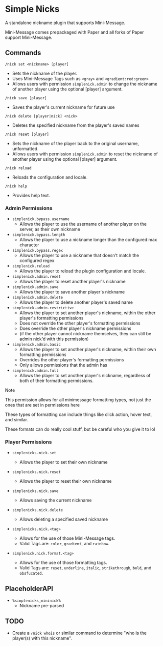 # Simple Nicks

A standalone nickname plugin that supports Mini-Message.

Mini-Message comes prepackaged with Paper and all forks of Paper support Mini-Message.

## Commands

`/nick set <nickname> [player]`

- Sets the nickname of the player.
- Uses Mini-Message Tags such as `<gray>` and `<gradient:red:green>`
- Allows users with permission `simplenick.admin` to change the nickname of another player using the optional [player] argument.

`/nick save [player]`
- Saves the player's current nickname for future use

`/nick delete [player|nick] <nick>`
- Deletes the specified nickname from the player's saved names

`/nick reset [player]`

- Sets the nickname of the player back to the original username, unformatted.
- Allows users with permission `simplenick.admin` to reset the nickname of another player using the optional [player] argument.

`/nick reload` 

- Reloads the configuration and locale.

`/nick help` 

- Provides help text.

### Admin Permissions

- `simplenick.bypass.username`
  - Allows the player to use the username of another player on the server, as their own nickname
- `simplenick.bypass.length`
  - Allows the player to use a nickname longer than the configured max character
- `simplenick.bypass.regex`
  - Allows the player to use a nickname that doesn't match the configured regex
- `simplenick.reload`
  - Allows the player to reload the plugin configuration and locale.
- `simplenick.admin.reset`
  - Allows the player to reset another player's nickname
- `simplenick.admin.save`
  - Allows the player to save another player's nickname
- `simplenick.admin.delete`
  - Allows the player to delete another player's saved name
- `simplenick.admin.restrictive`
  - Allows the player to set another player's nickname, within the other player's formatting permissions
  - Does not override the other player's formatting permissions
  - Does override the other player's nickname permissions 
  - (if the other player cannot nickname themselves, they can still be admin nick'd with this permission)
- `simplenick.admin.basic`
  - Allows the player to set another player's nickname, within their own formatting permissions
  - Overrides the other player's formatting permissions
  - Only allows permissions that the admin has
- `simplenick.admin.full`
  - Allows the player to set another player's nickname, regardless of both of their formatting permissions.

> [!NOTE]
>
> This permission allows for all minimessage formatting types, not just the ones that are set in permissions here
>
> These types of formatting can include things like click action, hover text, and similar. 
>
> These formats can do really cool stuff, but be careful who you give it to lol

### Player Permissions

- `simplenicks.nick.set`
  - Allows the player to set their own nickname

- `simplenicks.nick.reset`
  - Allows the player to reset their own nickname

- `simplenicks.nick.save`
  - Allows saving the current nickname

- `simplenicks.nick.delete`
  - Allows deleting a specified saved nickname

- `simplenicks.nick.<tag>`
  - Allows for the use of those Mini-Message tags.
  - Valid Tags are: `color`, `gradient`, and `rainbow`.

- `simplenick.nick.format.<tag>`
  - Allows for the use of those formatting tags.
  - Valid Tags are: `reset`, `underline`, `italic`, `strikethrough`, `bold`, and `obsfucated`.

## PlaceholderAPI
- `%simplenicks_mininick%`
  - Nickname pre-parsed

## TODO
- Create a `/nick whois` or similar command to determine "who is the player(s) with this nickname".
